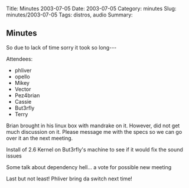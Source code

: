 Title: Minutes 2003-07-05
Date: 2003-07-05
Category: minutes 
Slug: minutes/2003-07-05
Tags: distros, audio 
Summary:

Minutes
-------

So due to lack of time sorry it took so long---

Attendees:

-   phliver
-   opello
-   Mikey
-   Vector
-   Pez4brian
-   Cassie
-   But3rfly
-   Terry

Brian brought in his linux box with mandrake on it. However, did not get
much discussion on it. Please message me with the specs so we can go
over it an the next meeting.

Install of 2.6 Kernel on But3rfly's machine to see if it would fix the
sound issues

Some talk about dependency hell... a vote for possible new meeting

Last but not least! Phliver bring da switch next time!
